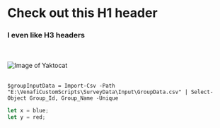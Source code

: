 # Check out this H1 header
### I even like H3 headers
<br /><br />
![Image of Yaktocat](https://octodex.github.com/images/yaktocat.png)
<br /><br />
```
$groupInputData = Import-Csv -Path "E:\VenafiCustomScripts\SurveyData\Input\GroupData.csv" | Select-Object Group_Id, Group_Name -Unique
```
```Javascript
let x = blue;
let y = red;
```
